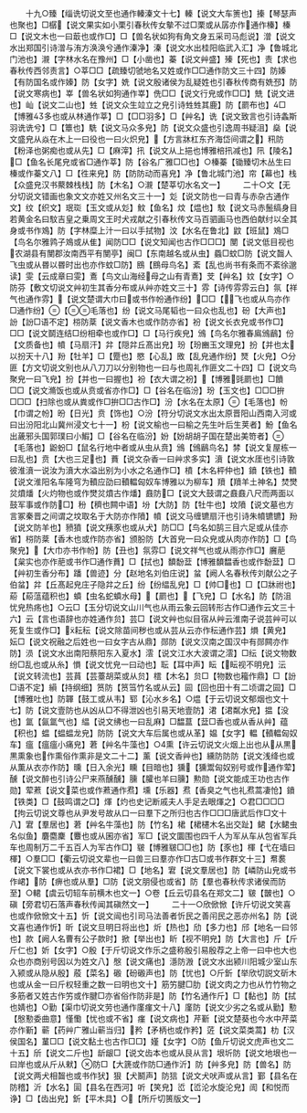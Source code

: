 <!-- { "loadSidebar": true } -->
　　十九○臻【缁诜切说文至也通作轃溱文十七】轃【说文大车箦也】搸【琴瑟声也聚也】□樼【说文果实如小栗引春秋传女摰不过□栗或从孱亦作通作榛】榛□【说文木也一曰菆也或作□】□【兽名状如狗有角文身五采司马彪说】潧【说文水出郑国引诗潧与洧方涣涣兮通作溱净】溱【说文水出桂阳临武入汇】净【鲁城北门池也】瀙【字林水名在豫州】□【小凿也】蓁【说文艸盛】殝【死也】责【求也春秋传西邻责言】○莘□□【疏臻切虢地名又姓或作□□通作防文三十四】防嫀【有防国名或作嫀】防【女字】姺【说文殷诸侯为乱疑姓也引春秋传商有姺邳】防【说文寒病也】峷【兽名状如狗通作峷】侁□□【说文行皃或作□□】兟【说文进也】屾【说文二山也】甡【说文众生竝立之皃引诗甡甡其鹿】防【罽布也】□【博雅多也或从林通作莘】□【□□羽多】□【艸名】诜【说文致言也引诗螽斯羽诜诜兮】□【簟也】駪【说文马众多皃】防【说文众盛也引逸周书疑沮】燊【说文盛皃从焱在木上一曰役也一曰火炽皃】【方言牀杠东齐海岱间谓之】籸防【粉泽也粥痴也或从先】□【麻滓】扟【说文从上挹也博雅棓扟减也】阠【陵名】□【鱼名长尾皃或省□通作莘】防【谷名广雅□□也】○榛蓁【锄臻切木丛生曰榛或作蓁文八】□【徃来皃】防【防防动而喜皃】净【鲁北城门池】帘【幕也】栈【众盛皃汉书藂棘栈栈】防【木名】○瀙【楚莘切水名文一】
　　二十○文【无分切说文错画也象文文亦姓又州名文三十一】彣【说文防也一曰青与赤杂古通作文】纹【织文】珉珳【玉文或从彣】魰【鱼名】炆【煴也】馼【说文马赤鬛缟身目若黄金名曰馼吉皇之乗周文王时犬戎献之引春秋传文马百驷画马也西伯献纣以全其身或书作鳼】防【字林糜上汁一曰以手拭物】汶【水名在鲁北】鼤【班鼠】鳼□【鸟名尔雅鹑子鳼或从隹】闻防□□【说文知闻也古作□□□】閺【说文低目视也农湖县有閺郡汝南西平有閺亭】闽□【东南越名或从虫】蟁□蚊□防【说文齧人飞虫或从昬以昬时出也亦作蚊□防】鴖【鴖母鸟名】紊【乱也尚书有条而不紊徐邈读】雯【云成章曰雯】鴍【鸟文山海经母之山有青鴍】芠【艸名】妏【女字】○防芬【敷文切说文艸初生其香分布或从艸亦姓文三十】雰【诗传雰雰云白】氛【祥气也通作雰】【说文楚谓大巾曰或书作帉通作纷】□□【飞也或从鸟亦作□通作纷】【毛落也】纷【说文马尾韬也一曰众也乱也】砏【大声也】訜【訜□语不定】梤防棻【说文香木也或作防亦省】衯【说文长衣皃或书作□】□□【说文鬬连结□纷相牵也或作□】□【马行疾皃】鳻【鸟名尔雅春鳸鳻鶞】份【文质备也】幩【马扇汗】弅【隠弅丘髙出皃】玢【玢豳玉文理皃】扮【并也太以扮天十八】羒【牡羊】□【蹷也】愍【心乱】敃【乱皃通作纷】燹【火皃】○分匪【方文切说文别也从八刀刀以分别物也一曰与也周礼作匪文二十四】□【说文鸟聚皃一曰飞皃】扮【并也一曰握也】衯【衣大谓之衯】【博雅毭罽也】□饙□□【说文滫饭也或从贲或省亦作□】□【谷名在临汾】玢【玉文也】□□□拚□□□【扫除也或从粪或作□拚□□古作□】汾【水名在太原】【毛落也】帉【巾谓之帉】昐【日光】贲【饰也】○汾【符分切说文水出太原晋阳山西南入河或曰出汾阳北山冀州浸文七十一】枌【说文榆也一曰榆之先生叶后生荚者】魵【鱼名出薉邪头国郭璞曰小鰕】□【谷名在临汾】妢【妢胡胡子国在楚出美笴者】【毛落也】鼢蚡□【鼠名行地中者或从虫从贲】鳻【鳻鶞鸟名】棼【说文复屋栋一曰乱也】贲【大也三足也】蕡【说文杂香一曰艸求多实】濆【说文水厓也引诗敦彼淮濆一说汝为濆大水溢出别为小水之名通作□】橨【木名枰仲也】鐼【铁也】轒【说文淮阳名车隆穹为轒应劭曰轒輼匈奴车博雅以为柳车】羵【羵羊土神名】焚燓炃燌燔【火灼物也或作燓炃燌古作燔】鼖防□【说文大鼓谓之鼖鼖八尺而两面以鼓军事或作防□】秎【穧也闗中语】坋【大防】防【牡牛也】坟隫【说文墓也方言冢秦晋之间谓之坟取名于大防亦作隫】幩【说文马缠镳扇汗也引诗朱幩镳镳】羒【说文防羊也】豮獖【说文羠豕也或从犬】防□□【鸟名如鹄三目六足或从佳亦省】梤防棻【香木也或作防亦省】颁朌防【大首皃一曰众皃或从肉亦作防】□【鸟聚皃】【大巾亦书作帉】防【丑也】氛雰□【说文祥气也或从雨亦作□】黂萉【枲实也亦作萉或书作□通作蕡】□【拭也】馩馚葐【博雅馩馧香也或作馚葐】□【艸初生香分布】蹯【兽迹】分【赵地名刘伯庄说】蚠【阙人名春秋传刘献公之子伯蚠】弅【丘髙起皃庄子隐弅之丘】纷【纷緼乱皃】□【帅□也】□【□牀祔也】蒶【蒶蕰蕴积也】蟦【虫名蛇蟦水母】【罽也】【飞皃】□【水名】防【防沮忧皃热疡也】○云□【玉分切说文山川气也从雨云象云回转形古作□通作云文三十六】云【言也语辞也亦姓通作贠】芸□【说文艸也似目宿从艸云淮南子说芸艸可以死复生或作□】耘秐【说文除苗间秽也或从芸从云亦作秐通作芸】熉【黄皃】妘□【说文祝融之后姓也一曰女字古从鼎】郧防【说文汉南之国汉中有郧闗亦作防】涢【说文水出南阳蔡阳东入夏水】澐【说文江水大波谓之澐】□纭【说文物数纷□乱也或从糸】愪【说文忧皃一曰动也】耺【耳中声】眃【眃视不明皃】沄【说文转流也】芸蒷【芸薹胡菜或从贠】橒【木名】贠□【物数也籕作鼎】□【訜□语不定】縜【持纲细】筼防【筼筜竹名或从云】囩【回也田十有二顷谓之囩】□【博雅吐也】防韗【鼓工或从韦】郓【沁水乡名】○煴【于云切说文郁烟也文十七】防【说文壹防也从凶从□不得泄凶也引易天地壹防】涒【涒粼水皃】揾【没也】氲【氤氲气也】緼【说文绋也一曰乱麻】□馧蒀【葐□香也或从香从艸】蕴【积也】蝹【蝹蝹龙皃】防防【说文大车后属也或从革】媪【女字】輼【轒輼匈奴车】瘟【瘟瘟小痛皃】莙【艸名牛藻也】○熏【许云切说文火烟上出也从从黒黒熏象也作熏俗作熏非是文二十二】薰【说文香艸也】纁防防防【说文浅绛也或从薫从衣亦作防】曛【日入余光】矄【目暗也】獯【獯鬻匈奴别号或作通作荤】醺【说文醉也引诗公尸来燕醺醺】臐【臛也羊曰臐】勲勋【说文能成王功也古作勋】荤蔒【说文菜也或作蔒通作焄】壎【乐器】焄【香臭之气也礼焄蒿凄怆】鐼【铁类】□【鼓鸣谓之□】煇【灼也史记断戚夫人手足去眼煇之】○君□□□□【拘云切说文尊也从尹发号故从口一曰羣下之所归也古作□□□唐武后作□文十八】宭【羣居也】莙【艸名牛藻也】防【竹名】桾【桾櫏木名出交趾】鲪【水鲪虫名似鱼】麏麕麇【麞也或从囷亦省】军□【说文圜围也四千人为军从车从包省军兵车也周制万二千五百人为军古作□】皲【博雅皲□□也】防【豕也】楎【弋在墙曰楎】○羣□□【衢云切说文辈也一曰兽三曰羣亦作□古□或书作群文十三】帬裠【说文下裳也或从衣亦书作□裙】□【地名】宭【说文羣居也】防【嶙防山皃或书作峮】防【痹也或从羣】□防【说文朋侵也或省】防【羣也春秋传求诸侯而防至】○輑【虞云切轺车前横木也文一】○卷【丘云切县名在郑文二】皲【皵也】○磌【旁君切石落声春秋传闻其磌然文一】
　　二十一○欣俽惞【许斤切说文笑喜也或作俽惞文十五】忻【说文闿也引司马法善者忻民之善闬民之恶亦州名】防【说文喜也通作忻】昕【说文旦明日将出也】炘【热也】劤【多力也】邤【地名一曰邻也】款【阙人名曹有公子款时】掀【举出也】盺【视不明皃】防【大言也】斤【斤斤仁也】妡【女字】○殷【于斤切说文作乐之盛称殷引易殷荐之上帝一曰中也大也众也亦商别号因以为姓文八】慇【说文痛也】濦防溵【说文水出颍川阳城少室山东入颍或从隐从殷】蒑【菜名】磤【砏磤声也】防【忧也】○斤釿【举欣切説文斫木也或从金一曰斤权轻重之数一曰明也文十】筋竻腱□肋【说文肉之力也从竹竹物之多筋者又姓古作竻或作腱□亦省俗作防非是】防【竹名通作斤】□【黏也】防【拭也婧也】○勤【渠巾切说文劳也通作廑瘽文十八】廑防【说文少劣之名或从勤】懃【慇懃委曲意】慬懄【忧也或不省】瘽【说文病也】芹斳【说文楚葵也今水中芹菜亦作斳】蕲【药艸广雅山蕲当归】矜【矛柄也或作矜】菦【说文菜类蒿】朸【汉侯国名】蓳□□【说文黏土也古作□□】嫤【女字】○防【鱼斤切说文虎声也文二十五】斦【说文二斤也】龂龈□【说文齿本也或从艮从言】垠圻防【说文地垠也一曰岸也或从斤从猌】防□【大篪或作防□通作沂】防【艸多皃】防【兽名】防【说文两犬相齧也或书作犾】狠【犬鬭声】防狺【说文犬吠声或从言】鄞【县名在防稽】沂【水名】圁【县名在西河】听【笑皃】峾【峾沦水旋沦皃】訚【和悦而诤】□【齿出皃】釿【平木具】○【所斤切篑版文一】
